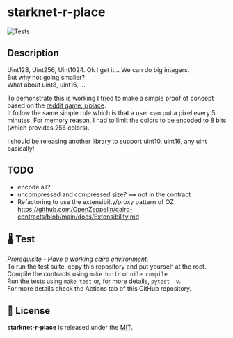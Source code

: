 # starknet-r-place
![Tests](https://github.com/gaetbout/starknet-r-place/actions/workflows/nile-tests.yml/badge.svg)

## Description
Uint128, Uint256, Uint1024. Ok I get it... We  can do big integers.  
But why not going smaller?  
What about uint8, uint16, ... 

To demonstrate this is working I tried to make a simple proof of concept based on the [reddit game: r/place](https://www.reddit.com/r/place/).  
It follow the same simple rule which is that a user can put a pixel every 5 minutes. For memory reason, I had to limit the colors to be encoded to 8 bits (which provides 256 colors).

I should be releasing another library to support uint10, uint16, any uint basically!
## TODO 

 + encode all?
 + uncompressed and compressed size? ==> not in the contract
 + Refactoring to use the extensibilty/proxy pattern of OZ  https://github.com/OpenZeppelin/cairo-contracts/blob/main/docs/Extensibility.md

## 🌡️ Test

*Prerequisite - Have a working cairo environment.*  
To run the test suite, copy this repository and put yourself at the root.  
Compile the contracts using `make build` or `nile compile`.  
Run the tests using `make test` or, for more details, `pytest -v`.   
For more  details check the Actions tab of this GitHub repository.


## 📄 License

**starknet-r-place** is released under the [MIT](LICENSE).




